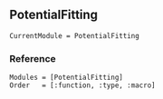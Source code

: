 ## PotentialFitting

```@meta
CurrentModule = PotentialFitting
```

### Reference
```@autodocs
Modules = [PotentialFitting]
Order   = [:function, :type, :macro]
```
